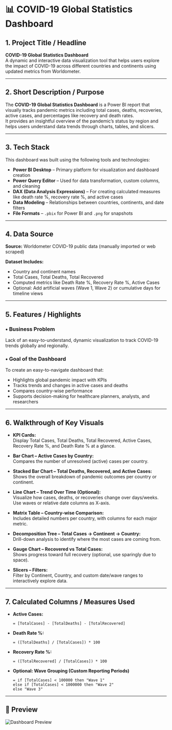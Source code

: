 # 📊 COVID-19 Global Statistics Dashboard

## 1. Project Title / Headline
**COVID-19 Global Statistics Dashboard**  
A dynamic and interactive data visualization tool that helps users explore the impact of COVID-19 across different countries and continents using updated metrics from Worldometer.

---

## 2. Short Description / Purpose
The **COVID-19 Global Statistics Dashboard** is a Power BI report that visually tracks pandemic metrics including total cases, deaths, recoveries, active cases, and percentages like recovery and death rates.  
It provides an insightful overview of the pandemic’s status by region and helps users understand data trends through charts, tables, and slicers.

---

## 3. Tech Stack
This dashboard was built using the following tools and technologies:

- **Power BI Desktop** – Primary platform for visualization and dashboard creation  
- **Power Query Editor** – Used for data transformation, custom columns, and cleaning  
- **DAX (Data Analysis Expressions)** – For creating calculated measures like death rate %, recovery rate %, and active cases  
- **Data Modeling** – Relationships between countries, continents, and date filters  
- **File Formats** – `.pbix` for Power BI and `.png` for snapshots

---

## 4. Data Source

**Source:** Worldometer COVID-19 public data (manually imported or web scraped)

**Dataset Includes:**
- Country and continent names  
- Total Cases, Total Deaths, Total Recovered  
- Computed metrics like Death Rate %, Recovery Rate %, Active Cases  
- Optional: Add artificial waves (Wave 1, Wave 2) or cumulative days for timeline views

---

## 5. Features / Highlights

### • Business Problem
Lack of an easy-to-understand, dynamic visualization to track COVID-19 trends globally and regionally.

### • Goal of the Dashboard
To create an easy-to-navigate dashboard that:
- Highlights global pandemic impact with KPIs  
- Tracks trends and changes in active cases and deaths  
- Compares country-wise performance  
- Supports decision-making for healthcare planners, analysts, and researchers

---

## 6. Walkthrough of Key Visuals

- **KPI Cards:**  
  Display Total Cases, Total Deaths, Total Recovered, Active Cases, Recovery Rate %, and Death Rate % at a glance.

- **Bar Chart – Active Cases by Country:**  
  Compares the number of unresolved (active) cases per country.

- **Stacked Bar Chart – Total Deaths, Recovered, and Active Cases:**  
  Shows the overall breakdown of pandemic outcomes per country or continent.

- **Line Chart – Trend Over Time (Optional):**  
  Visualize how cases, deaths, or recoveries change over days/weeks. Use waves or relative date columns as X-axis.

- **Matrix Table – Country-wise Comparison:**  
  Includes detailed numbers per country, with columns for each major metric.

- **Decomposition Tree – Total Cases → Continent → Country:**  
  Drill-down analysis to identify where the most cases are coming from.

- **Gauge Chart – Recovered vs Total Cases:**  
  Shows progress toward full recovery (optional, use sparingly due to space).

- **Slicers – Filters:**  
  Filter by Continent, Country, and custom date/wave ranges to interactively explore data.

---

## 7. Calculated Columns / Measures Used

- **Active Cases:**  
  ```powerquery
  = [TotalCases] - [TotalDeaths] - [TotalRecovered]

- **Death Rate %:**  
  ```powerquery
  = ([TotalDeaths] / [TotalCases]) * 100

- **Recovery Rate %:**  
  ```powerquery
  = ([TotalRecovered] / [TotalCases]) * 100

- **Optional: Wave Grouping (Custom Reporting Periods)**  
  ```powerquery
  = if [TotalCases] < 100000 then "Wave 1" 
  else if [TotalCases] < 1000000 then "Wave 2" 
  else "Wave 3"

---

## 📌 Preview
![Dashboard Preview](https://github.com/Shagun-yadav/Interactive-Dashboard-Covid-19-/blob/main/Covid-19%20Dashboard.png)
